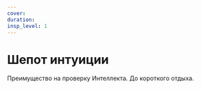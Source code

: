 ```yaml
---
cover:
duration: 
insp_level: 1
---
```

# Шепот интуиции

Преимущество на проверку Интеллекта. До короткого отдыха.
